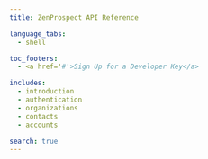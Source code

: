 ```yaml
---
title: ZenProspect API Reference

language_tabs:
  - shell

toc_footers:
  - <a href='#'>Sign Up for a Developer Key</a>

includes:
  - introduction
  - authentication
  - organizations
  - contacts
  - accounts

search: true
---
```



